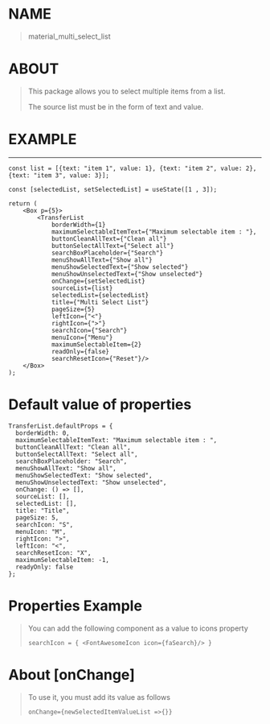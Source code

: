 # NAME

> material_multi_select_list

# ABOUT

> This package allows you to select multiple items from a list.
>
> The source list must be in the form of text and value.

# EXAMPLE

---

    const list = [{text: "item 1", value: 1}, {text: "item 2", value: 2}, {text: "item 3", value: 3}];

    const [selectedList, setSelectedList] = useState([1 , 3]);

    return (
        <Box p={5}>
            <TransferList
                borderWidth={1}
                maximumSelectableItemText={"Maximum selectable item : "},
                buttonCleanAllText={"Clean all"}
                buttonSelectAllText={"Select all"}
                searchBoxPlaceholder={"Search"}
                menuShowAllText={"Show all"}
                menuShowSelectedText={"Show selected"}
                menuShowUnselectedText={"Show unselected"}
                onChange={setSelectedList}
                sourceList={list}
                selectedList={selectedList}
                title={"Multi Select List"}
                pageSize={5}
                leftIcon={"<"}
                rightIcon={">"}
                searchIcon={"Search"}
                menuIcon={"Menu"}
                maximumSelectableItem={2}
                readOnly={false}
                searchResetIcon={"Reset"}/>
        </Box>
    );

# Default value of properties

    TransferList.defaultProps = {
      borderWidth: 0,
      maximumSelectableItemText: "Maximum selectable item : ",
      buttonCleanAllText: "Clean all",
      buttonSelectAllText: "Select all",
      searchBoxPlaceholder: "Search",
      menuShowAllText: "Show all",
      menuShowSelectedText: "Show selected",
      menuShowUnselectedText: "Show unselected",
      onChange: () => [],
      sourceList: [],
      selectedList: [],
      title: "Title",
      pageSize: 5,
      searchIcon: "S",
      menuIcon: "M",
      rightIcon: ">",
      leftIcon: "<",
      searchResetIcon: "X",
      maximumSelectableItem: -1,
      readyOnly: false
    };

# Properties Example

> You can add the following component as a value to icons property
>
> `searchIcon = { <FontAwesomeIcon icon={faSearch}/> }`

# About [onChange]

> To use it, you must add its value as follows
>
> `onChange={newSelectedItemValueList =>{}}`
